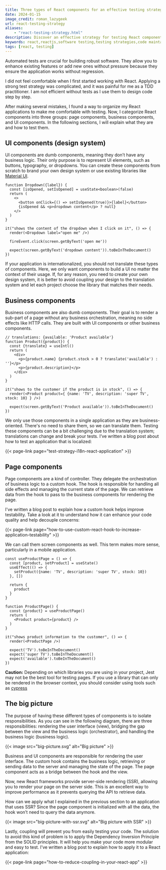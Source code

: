 ```yaml
---
title: Three types of React components for an effective testing strategy
date: 2024-01-15
image_credit: roman_lazygeek
url: react-testing-strategy
aliases:
    - "react-testing-strategy.html"
description: Discover an effective strategy for testing React components by categorizing them into UI, Business, and Page components. Learn how to organize your codebase to facilitate testing for maintainable code.
keywords: react,reactjs,software testing,testing strategies,code maintainability,react testing,react architecture
tags: [react, testing]
---
```


Automated tests are crucial for building robust software. They allow you to enhance existing features or add new ones without pressure because they ensure the application works without regression.

I did not feel comfortable when I first started working with React. Applying a strong test strategy was complicated, and it was painful for me as a TDD practitioner. I am not efficient without tests as I use them to design code step by step.

After making several mistakes, I found a way to organize my React applications to make me comfortable with testing. Now, I categorize React components into three groups: page components, business components, and UI components. In the following sections, I will explain what they are and how to test them.

## UI components (design system)

UI components are dumb components, meaning they don’t have any business logic. Their only purpose is to represent UI elements, such as buttons, typography, or dropdowns. You can create these components from scratch to brand your own design system or use existing libraries like [Material UI](https://mui.com/).

```tsx
function Dropdown({label}) {
  const [isOpened, setIsOpened] = useState<boolean>(false)
  return (
    <>
      <button onClick={() => setIsOpened(true)}>{label}</button>
      {isOpened && <p>dropdown content</p> ? null}
    </>
  )
}
```

```tsx
it("shows the content of the dropdown when I click on it", () => {
  render(<Dropdown label="open me" />)
    
  fireEvent.click(screen.getByText('open me'))
  
  expect(screen.getByText('dropdown content')).toBeInTheDocument()
})
```
If your application is internationalized, you should not translate these types of components. Here, we only want components to build a UI no matter the context of their usage. If, for any reason, you need to create your own design system, it is better to avoid coupling your design to the translation system and let each project choose the library that matches their needs.
## Business components
Business components are also dumb components. Their goal is to render a sub-part of a page without any business orchestration, meaning no side effects like HTTP calls. They are built with UI components or other business components.

```tsx
// translations: {available: 'Product available'}
function Product({product}) {
  const {translate} = useIntl()
  return (
    <div>
      <p>{product.name} {product.stock > 0 ? translate('available') : ''}</p>
      <p>{product.description}</p>
    </div>
  )
}
```

```tsx
it("shows to the customer if the product is in stock", () => {
  render(<Product product={ {name: 'TV', description: 'super TV', stock: 10} } />)

  expect(screen.getByText('Product available')).toBeInTheDocument()
})
```

We only use those components in a single application as they are business-oriented. There's no need to share them, so we can translate them. Testing these components can be a bit challenging due to the translation system; translations can change and break your tests. I’ve written a blog post about how to test an application that is localized:

{{< page-link page="test-strategy-i18n-react-application" >}}

## Page components

Page components are a kind of controller. They delegate the orchestration of business logic to a custom hook. The hook is responsible for handling all side effects and managing the current state of the page. We can retrieve data from the hook to pass to the business components for rendering the page.

I've written a blog post to explain how a custom hook helps improve testability. Take a look at it to understand how it can enhance your code quality and help decouple concerns:

{{< page-link page="how-to-use-custom-react-hook-to-increase-application-testability" >}}

We can call them screen components as well. This term makes more sense, particularly in a mobile application.

```tsx
const useProductPage = () => {
  const [product, setProduct] = useState()
  useEffect(() => {
    setProduct({name: 'TV', description: 'super TV', stock: 10})
  }, [])
    
  return {
    product
  }
}

function ProductPage() {
  const {product} = useProductPage()
  return (
    <Product product={product} />
  )
}
```

```tsx
it("shows product information to the customer", () => {
  render(<ProductPage />)
  
  expect('TV').toBeInTheDocument()
  expect('super TV').toBeInTheDocument()
  expect('available').toBeInTheDocument()
})
```

**Caution:** Depending on which libraries you are using in your project, Jest may not be the best tool for testing pages. If you use a library that can only be rendered in the browser context, you should consider using tools such as [cypress](https://www.cypress.io)

## The big picture

The purpose of having these different types of components is to isolate responsibilities. As you can see in the following diagram, there are three responsibilities: rendering the user interface (view), bridging the gap between the view and the business logic (orchestrator), and handling the business logic (business logic).

{{< image src="big-picture.svg" alt="Big picture" >}}

Business and UI components are responsible for rendering the user interface. The custom hook contains the business logic, retrieving or sending data to the server and managing the state of the page. The page component acts as a bridge between the hook and the view.

Now, new React frameworks provide server-side rendering (SSR), allowing you to render your page on the server side. This is an excellent way to improve performance as it prevents querying the API to retrieve data.

How can we apply what I explained in the previous section to an application that uses SSR? Since the page component is initialized with all the data, the hook won’t need to query the data anymore.

{{< image src="big-picture-with-ssr.svg" alt="Big picture with SSR" >}}

Lastly, coupling will prevent you from easily testing your code. The solution to avoid this kind of problem is to apply the Dependency Inversion Principle from the SOLID principles. It will help you make your code more modular and easy to test. I’ve written a blog post to explain how to apply it to a React application:

{{< page-link page="how-to-reduce-coupling-in-your-react-app" >}}
